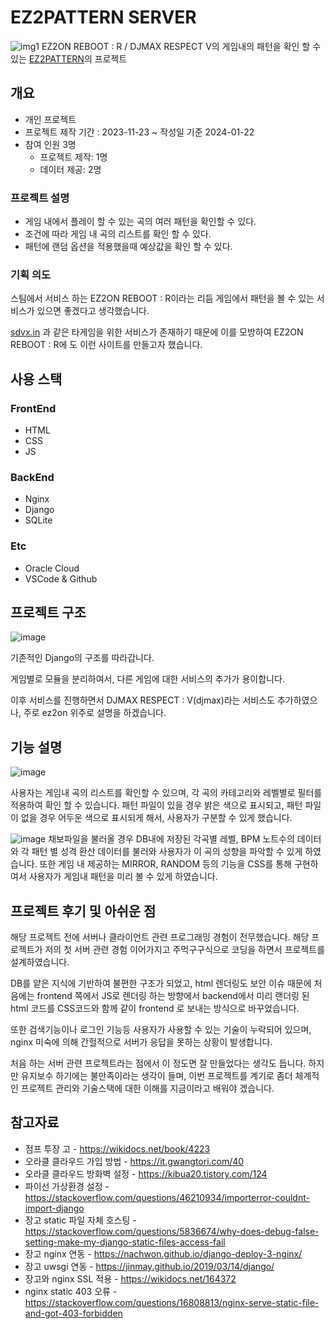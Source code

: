 # EZ2PATTERN SERVER
![img1](https://github.com/Wintiger0222/ez2pattern_server/assets/24960466/9ef367e9-b157-4e5e-8f59-c422776095c4)
EZ2ON REBOOT : R / DJMAX RESPECT V의 게임내의 패턴을 확인 할 수 있는 [EZ2PATTERN](https://ez2pattern.kro.kr/)의 프로젝트
## 개요
* 개인 프로젝트
* 프로젝트 제작 기간 : 2023-11-23 ~ 작성일 기준 2024-01-22
* 참여 인원 3명
    * 프로젝트 제작: 1명
    * 데이터 제공: 2명

### 프로젝트 설명 
 * 게임 내에서 플레이 할 수 있는 곡의 여러 패턴을 확인할 수 있다.
 * 조건에 따라 게임 내 곡의 리스트를 확인 할 수 있다.
 * 패턴에 랜덤 옵션을 적용했을때 예상값을 확인 할 수 있다.

### 기획 의도
스팀에서 서비스 하는 EZ2ON REBOOT : R이라는 리듬 게임에서 패턴을 볼 수 있는 서비스가 있으면 좋겠다고 생각했습니다.

[sdvx.in](https://sdvx.in/) 과 같은 타게임을 위한 서비스가 존재하기 때문에 이를 모방하여 EZ2ON REBOOT : R에 도 이런 사이트를 만들고자 했습니다.

## 사용 스택
### FrontEnd
* HTML
* CSS
* JS

### BackEnd
* Nginx
* Django
* SQLite

### Etc
* Oracle Cloud
* VSCode & Github
## 프로젝트 구조
![image](https://github.com/Wintiger0222/ez2pattern_server/assets/24960466/4c24d040-5f1a-445b-914d-0a80b6965ca4)

기존적인 Django의 구조를 따라갑니다.

게임별로 모듈을 분리하여서, 다른 게임에 대한 서비스의 추가가 용이합니다.

이후 서비스를 진행하면서 DJMAX RESPECT : V(djmax)라는 서비스도 추가하였으나, 주로 ez2on 위주로 설명을 하겠습니다.

## 기능 설명
![image](https://github.com/Wintiger0222/ez2pattern_server/assets/24960466/75b8d670-f7c6-40d0-b80d-c95941a09271)

사용자는 게임내 곡의 리스트를 확인할 수 있으며, 각 곡의 카테고리와 레벨별로 필터를 적용하여 확인 할 수 있습니다.
패턴 파일이 있을 경우 밝은 색으로 표시되고, 패턴 파일이 없을 경우 어두운 색으로 표시되게 해서, 사용자가 구분할 수 있게 했습니다.

![image](https://github.com/Wintiger0222/ez2pattern_server/assets/24960466/5346d1cf-9b7e-47b8-9813-a83a03fb95a9)
채보파일을 불러올 경우 DB내에 저장된 각곡별 레벨, BPM 노트수의 데이터와 각 패턴 별 성격 환산 데이터를 불러와 사용자가 이 곡의 성향을 파악할 수 있게 하였습니다.
또한 게임 내 제공하는 MIRROR, RANDOM 등의 기능을 CSS를 통해 구현하여서 사용자가 게임내 패턴을 미리 볼 수 있게 하였습니다.

## 프로젝트 후기 및 아쉬운 점
해당 프로젝트 전에 서버나 클라이언트 관련 프로그래밍 경험이 전무했습니다. 
해당 프로젝트가 저의 첫 서버 관련 경험 이어가지고 주먹구구식으로 코딩을 하면서 프로젝트를 설계하였습니다.

DB를 얕은 지식에 기반하여 불편한 구조가 되었고, html 렌더링도 보안 이슈 때문에 처음에는 frontend 쪽에서 JS로 렌더링 하는 방향에서 backend에서 미리 랜더링 된 html 코드를 CSS코드와 함께 같이 frontend 로 보내는 방식으로 바꾸었습니다.

또한 검색기능이나 로그인 기능등 사용자가 사용할 수 있는 기술이 누락되어 있으며, nginx 미숙에 의해 간헐적으로 서버가 응답을 못하는 상황이 발생합니다.

처음 하는 서버 관련 프로젝트라는 점에서 이 정도면 잘 만들었다는 생각도 듭니다. 하지만 유지보수 하기에는 불만족이라는 생각이 들며, 이번 프로젝트를 계기로 좀더 체계적인 프로젝트 관리와 기술스택에 대한 이해를 지금이라고 배워야 겠습니다.


## 참고자료
* 점프 투장 고 - https://wikidocs.net/book/4223
* 오라클 클라우드 가입 방법 - https://it.gwangtori.com/40
* 오라클 클라우드 방화벽 설정 - https://kibua20.tistory.com/124
* 파이선 가상환경 설정 - https://stackoverflow.com/questions/46210934/importerror-couldnt-import-django
* 장고 static 파일 자체 호스팅 - https://stackoverflow.com/questions/5836674/why-does-debug-false-setting-make-my-django-static-files-access-fail
* 장고 nginx 연동 - https://nachwon.github.io/django-deploy-3-nginx/
* 장고 uwsgi 연동 - https://jinmay.github.io/2019/03/14/django/
* 장고와 nginx SSL 적용 - https://wikidocs.net/164372
* nginx static 403 오류 - https://stackoverflow.com/questions/16808813/nginx-serve-static-file-and-got-403-forbidden
